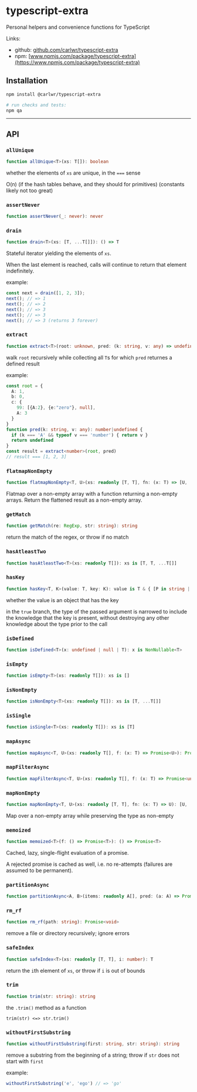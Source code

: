 # typescript-extra

Personal helpers and convenience functions for TypeScript

Links:
* github: [github.com/carlwr/typescript-extra](https://github.com/carlwr/typescript-extra)
* npm: [www.npmjs.com/package/typescript-extra](https://www.npmjs.com/package/typescript-extra)

## Installation

```bash
npm install @carlwr/typescript-extra

# run checks and tests:
npm qa
```

---

## API


### `allUnique`

```ts
function allUnique<T>(xs: T[]): boolean
```
whether the elements of `xs` are unique, in the `===` sense

O(n)
(if the hash tables behave, and they should for primitives)
(constants likely not too great)

### `assertNever`

```ts
function assertNever(_: never): never
```


### `drain`

```ts
function drain<T>(xs: [T, ...T[]]): () => T
```
Stateful iterator yielding the elements of `xs`.

When the last element is reached, calls will continue to return that element indefinitely.

example:

```ts
const next = drain([1, 2, 3]);
next(); // => 1
next(); // => 2
next(); // => 3
next(); // => 3
next(); // => 3 (returns 3 forever)
```

### `extract`

```ts
function extract<T>(root: unknown, pred: (k: string, v: any) => undefined | T): T[]
```
walk `root` recursively while collecting all `T`s for which `pred` returnes a defined result

example:

```ts
const root = {
  A: 1,
  b: 0,
  c: {
    99: [{A:2}, {e:"zero"}, null],
    A: 3
  }
}
function pred(k: string, v: any): number|undefined {
  if (k === 'A' && typeof v === 'number') { return v }
  return undefined
}
const result = extract<number>(root, pred)
// result === [1, 2, 3]
```

### `flatmapNonEmpty`

```ts
function flatmapNonEmpty<T, U>(xs: readonly [T, T], fn: (x: T) => [U, ...U[]]): [U, ...U[]]
```
Flatmap over a non-empty array with a function returning a non-empty arrays. Return the flattened result as a non-empty array.

### `getMatch`

```ts
function getMatch(re: RegExp, str: string): string
```
return the match of the regex, or throw if no match

### `hasAtleastTwo`

```ts
function hasAtleastTwo<T>(xs: readonly T[]): xs is [T, T, ...T[]]
```


### `hasKey`

```ts
function hasKey<T, K>(value: T, key: K): value is T & { [P in string | number | symbol]: unknown }
```
whether the value is an object that has the key

in the `true` branch, the type of the passed argument is narrowed to include the knowledge that the key is present, without destroying any other knowledge about the type prior to the call

### `isDefined`

```ts
function isDefined<T>(x: undefined | null | T): x is NonNullable<T>
```


### `isEmpty`

```ts
function isEmpty<T>(xs: readonly T[]): xs is []
```


### `isNonEmpty`

```ts
function isNonEmpty<T>(xs: readonly T[]): xs is [T, ...T[]]
```


### `isSingle`

```ts
function isSingle<T>(xs: readonly T[]): xs is [T]
```


### `mapAsync`

```ts
function mapAsync<T, U>(xs: readonly T[], f: (x: T) => Promise<U>): Promise<U[]>
```


### `mapFilterAsync`

```ts
function mapFilterAsync<T, U>(xs: readonly T[], f: (x: T) => Promise<undefined | null | U>): Promise<U[]>
```


### `mapNonEmpty`

```ts
function mapNonEmpty<T, U>(xs: readonly [T, T], fn: (x: T) => U): [U, ...U[]]
```
Map over a non-empty array while preserving the type as non-empty

### `memoized`

```ts
function memoized<T>(f: () => Promise<T>): () => Promise<T>
```
Cached, lazy, single-flight evaluation of a promise.

A rejected promise is cached as well, i.e. no re-attempts (failures are assumed to be permanent).

### `partitionAsync`

```ts
function partitionAsync<A, B>(items: readonly A[], pred: (a: A) => Promise<B>): Promise<readonly [A[], A[]]>
```


### `rm_rf`

```ts
function rm_rf(path: string): Promise<void>
```
remove a file or directory recursively; ignore errors

### `safeIndex`

```ts
function safeIndex<T>(xs: readonly [T, T], i: number): T
```
return the `i`th element of `xs`, or throw if `i` is out of bounds

### `trim`

```ts
function trim(str: string): string
```
the `.trim()` method as a function

`trim(str) <=> str.trim()`

### `withoutFirstSubstring`

```ts
function withoutFirstSubstring(first: string, str: string): string
```
remove a substring from the beginning of a string; throw if `str` does not start with `first`

example:

```ts
withoutFirstSubstring('e', 'ego') // => 'go'
```
